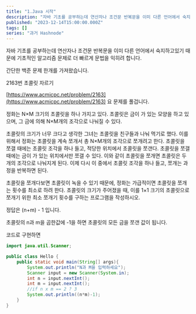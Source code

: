 ```yaml
---
title: "1.Java 시작"
description: "자바 기초를 공부하는데 연산자나 조건문 반복문을 이미 다른 언어에서 숙지하고있기 때문에 기초적인 알고리즘 문제로 더 빠르게 문법을 익히려 합니다. 간단한 백준 문제 한개를 가져왔습니다. 2163번 초콜릿 자르기 https://www.acmicpc.net/problem/2163 요 문제를 풀겁니다. 정화는 N×M 크기의 초콜릿을 하나 가지고 있다. 초콜릿은 금이 가 있는 모양을 하고 있으며, 그 금에 의해 N×M개의 조각으로 나눠질 수 있다. 초..."
published: "2023-12-14T15:00:00.000Z"
tags: []
series: "과거 Hashnode"
---
```


자바 기초를 공부하는데 연산자나 조건문 반복문을 이미 다른 언어에서 숙지하고있기 때문에 기초적인 알고리즘 문제로 더 빠르게 문법을 익히려 합니다.

간단한 백준 문제 한개를 가져왔습니다.

2163번 초콜릿 자르기

[https://www.acmicpc.net/problem/2163](https://www.acmicpc.net/problem/2163) 요 문제를 풀겁니다.

정화는 N×M 크기의 초콜릿을 하나 가지고 있다. 초콜릿은 금이 가 있는 모양을 하고 있으며, 그 금에 의해 N×M개의 조각으로 나눠질 수 있다.

초콜릿의 크기가 너무 크다고 생각한 그녀는 초콜릿을 친구들과 나눠 먹기로 했다. 이를 위해서 정화는 초콜릿을 계속 쪼개서 총 N×M개의 조각으로 쪼개려고 한다. 초콜릿을 쪼갤 때에는 초콜릿 조각을 하나 들고, 적당한 위치에서 초콜릿을 쪼갠다. 초콜릿을 쪼갤 때에는 금이 가 있는 위치에서만 쪼갤 수 있다. 이와 같이 초콜릿을 쪼개면 초콜릿은 두 개의 조각으로 나눠지게 된다. 이제 다시 이 중에서 초콜릿 조각을 하나 들고, 쪼개는 과정을 반복하면 된다.

초콜릿을 쪼개다보면 초콜릿이 녹을 수 있기 때문에, 정화는 가급적이면 초콜릿을 쪼개는 횟수를 최소로 하려 한다. 초콜릿의 크기가 주어졌을 때, 이를 1×1 크기의 초콜릿으로 쪼개기 위한 최소 쪼개기 횟수를 구하는 프로그램을 작성하시오.

정답은 (n+m) - 1 입니다.

초콜릿의 n과 m을 곱한값에 -1을 하면 초콜릿의 모든 금을 쪼갠 값이 됩니다.

코드로 구현하면

```java
import java.util.Scanner;

public class Hello {
    public static void main(String[] args){
        System.out.println("N과 M을 입력하세요");
        Scanner input = new Scanner(System.in);
        int n = input.nextInt();
        int m = input.nextInt();
        //if n x m == 2 ? 3
        System.out.println((n*m)-1);
    }
}
```